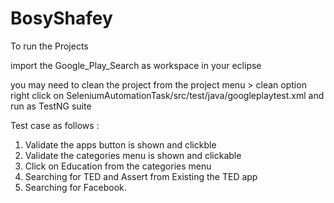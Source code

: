 # BosyShafey
To run the Projects

import the Google_Play_Search as workspace in your eclipse

you may need to clean the project from the project menu > clean option
right click on SeleniumAutomationTask/src/test/java/googleplaytest.xml and run as TestNG suite


Test case as follows :

  1. Validate the apps button is shown and clickble
  2. Validate the categories menu is shown and clickable 
  3. Click on Education from the categories menu
  4. Searching for TED and Assert from Existing the TED app 
  5. Searching for Facebook.

